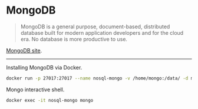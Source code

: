 # MongoDB
> MongoDB is a general purpose, document-based, distributed database built for modern application developers and for the cloud era. No database is more productive to use.

[MongoDB site](https://www.mongodb.com/).

----------

Installing MongoDB via Docker.
```bash
docker run -p 27017:27017 --name nosql-mongo -v /home/mongo:/data/ -d mongo
```

Mongo interactive shell.
```bash
docker exec -it nosql-mongo mongo
```
